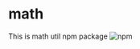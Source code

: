 # math
This is math util npm package
![npm](https://img.shields.io/npm/v/@tejaswarooparukoti/math?style=for-the-badge)
